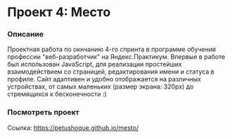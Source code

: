 # Проект 4: Место

### Описание

Проектная работа по окнчанию 4-го спринта в программе обучения профессии "веб-разработчик" на Яндекс.Практикум. Впервые в работе был использован JavaScript, для реализации простейших взаимодействием со страницей, редактирования имени и статуса в профиле.
Сайт адаптивен и удобно отображается на различных устройствах, от самых маленьких (размер экрана: 320px) до стремящихся к бесконечности :)

### Посмотреть проект

Ссылка: https://petushoque.github.io/mesto/